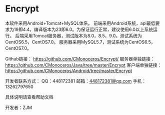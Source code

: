 # Encrypt
本软件采用Android+Tomcat+MySQL体系。
前端采用Android系统，api最低要求为19即4.4，编译版本为23即6.0。为保证运行正常，建议使用6.0以上系统运行。
后端采用Tomcat服务器，测试版本为8.0，8.5，9.0。测试系统为CentOS6.5，CentOS7.0。
服务器采用MySQL5.7，测试系统为CentOS6.5，CentOS7.0。


Github链接：
https://github.com/CMonoceros/Encrypt/
服务器单独链接：
https://github.com/CMonoceros/Java/tree/master/Encrypt
客户端单独链接：
https://github.com/CMonoceros/Android/tree/master/Encrypt

开发者联系方式：
QQ：448172381
邮箱：448172381@qq.com
手机：13262797650


具体说明请查看帮助文档


开发者：ZJM
